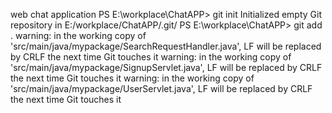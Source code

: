 web chat application
PS E:\workplace\ChatAPP> git init
Initialized empty Git repository in E:/workplace/ChatAPP/.git/
PS E:\workplace\ChatAPP> git add .
warning: in the working copy of 'src/main/java/mypackage/SearchRequestHandler.java', LF will be replaced by CRLF the next time Git touches it
warning: in the working copy of 'src/main/java/mypackage/SignupServlet.java', LF will be replaced by CRLF the next time Git touches it
warning: in the working copy of 'src/main/java/mypackage/UserServlet.java', LF will be replaced by CRLF the next time Git touches it
